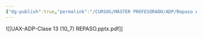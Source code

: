 ```yaml
---
{"dg-publish":true,"permalink":"/CURSOS/MÁSTER PROFESORADO/ADP/Repaso ADP/"}
---
```


![[UAX-ADP-Clase 13 (10_7) REPASO.pptx.pdf]]